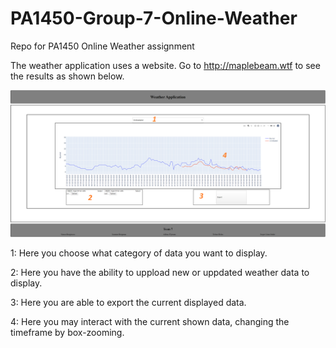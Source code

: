 # PA1450-Group-7-Online-Weather
Repo for PA1450 Online Weather assignment

The weather application uses a website. Go to http://maplebeam.wtf to see the results as shown below.

![alt text](https://github.com/SmoxBoye/PA1450-Group-7-Online-Weather/blob/master/Weather%20Application.png?raw=true)

1: Here you choose what category of data you want to display.

2: Here you have the ability to uppload new or uppdated weather data to display.

3: Here you are able to export the current displayed data.

4: Here you may interact with the current shown data, changing the timeframe by box-zooming.
